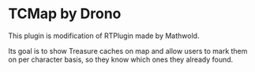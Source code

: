 # TCMap by Drono

This plugin is modification of RTPlugin made by Mathwold.

Its goal is to show Treasure caches on map and allow users to mark them on per character basis, so they know which ones they already found.

